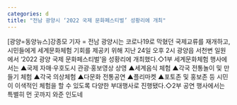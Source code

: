 ```yaml
---
categories: d
title: "전남 광양시 ‘2022 국제 문화페스티벌’ 성황리에 개최"
---
```

[광양=동양뉴스]강종모 기자 = 전남 광양시는 코로나19로 막혔던 국제교류를 재개하고, 시민들에게 세계문화체험 기회를 제공키 위해 지난 24일 오후 2시 광양읍 서천변 일원에서 ‘2022 광양 국제 문화페스티벌’을 성황리에 개최했다.◇1부 세계문화체험 행사에서는 ▲국제 자매·우호도시 관광·홍보영상 상영 ▲세계음식 체험 ▲각국 전통놀이 및 만들기 체험 ▲각국 의상체험 ▲다문화 전통공연 ▲플리마켓 ▲포토존 및 홍보존 등 시민이 이색적인 체험을 할 수 있도록 다양한 부대행사로 진행됐다.◇2부 공연 행사에서는 특별히 먼 곳까지 와준 인도네